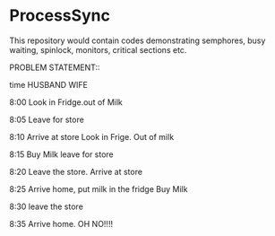 ProcessSync
===========

This repository would contain codes demonstrating semphores, busy waiting, spinlock, monitors, critical sections etc.

PROBLEM STATEMENT::

time    HUSBAND		 		                	                 WIFE


8:00	Look in Fridge.out of Milk		

8:05	Leave for store		

8:10	Arrive at store			                          	Look in Frige. Out of milk

8:15	Buy Milk			                                leave for store

8:20	Leave the store.		                           	Arrive at store

8:25	Arrive home, put milk in the fridge	        		Buy Milk

8:30				                          	            leave the store

8:35						                                Arrive home. OH NO!!!!


